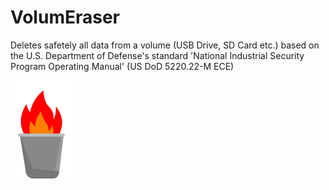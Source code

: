 # VolumEraser
Deletes safetely all data from a volume (USB Drive, SD Card etc.) based on the U.S. Department of Defense's standard 'National Industrial Security Program Operating Manual' (US DoD 5220.22-M ECE)


![volumeraser](https://raw.githubusercontent.com/schefa/VolumEraser/master/VolumEraser/Resources/Icon.png)
